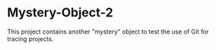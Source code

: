 # Mystery-Object-2
This project contains another "mystery" object to test the use of Git for tracing projects.
